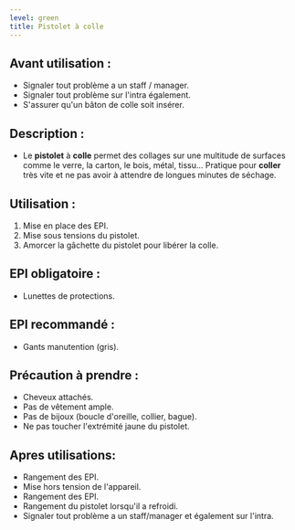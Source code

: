 ```yaml
---
level: green
title: Pistolet à colle
---
```


## Avant utilisation : 

- Signaler tout problème a un staff / manager.
- Signaler tout problème sur l'intra également.
- S'assurer qu'un bâton de colle soit insérer.

## Description : 

- Le **pistolet** à **colle** permet des collages sur une multitude de surfaces comme le verre, la carton, le bois, métal, tissu... Pratique pour **coller** très vite et ne pas avoir à attendre de longues minutes de séchage.

## Utilisation : 

1. Mise en place des EPI.
2. Mise sous tensions du pistolet. 
3. Amorcer la gâchette du pistolet pour libérer la colle.

## EPI obligatoire : 

- Lunettes de protections.


## EPI recommandé :

- Gants manutention (gris).

## Précaution à prendre : 

- Cheveux attachés.
- Pas de vêtement ample.
- Pas de bijoux (boucle d'oreille, collier, bague).
- Ne pas toucher l'extrémité jaune du pistolet.

## Apres utilisations: 

- Rangement des EPI.
- Mise hors tension de l'appareil.
- Rangement des EPI.
- Rangement du pistolet lorsqu'il a refroidi.
- Signaler tout problème a un staff/manager et également sur l'intra.